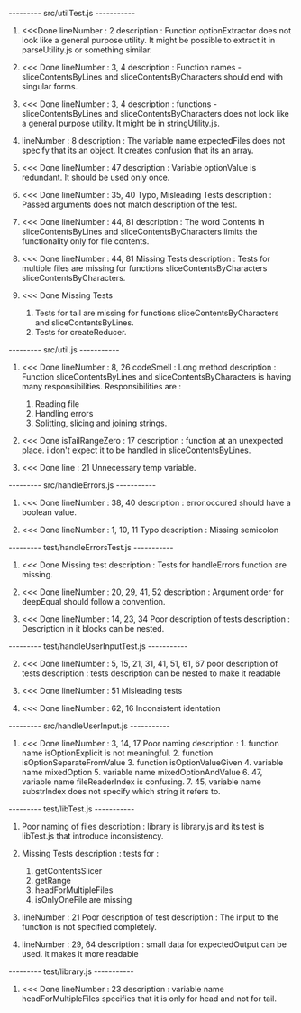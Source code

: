 --------- src/utilTest.js -----------

1.  <<<Done lineNumber : 2
    description : Function optionExtractor does not look like a general purpose utility. It might be possible to extract it in parseUtility.js or something similar. 

2.  <<< Done    lineNumber : 3, 4
    description : Function names - sliceContentsByLines and sliceContentsByCharacters should end with singular forms.

3.  <<< Done    lineNumber : 3, 4
    description : functions - sliceContentsByLines and sliceContentsByCharacters does not look like a general purpose utility. It might be in stringUtility.js.

4.  lineNumber : 8
    description : The variable name expectedFiles does not specify that its an object. It creates confusion that its an array.

5.  <<< Done    lineNumber : 47
    description : Variable optionValue is redundant. It should be used only once.

6.  <<< Done    lineNumber : 35, 40
    Typo, Misleading Tests
    description : Passed arguments does not match description of the test.

7.  <<< Done    lineNumber : 44, 81
    description : The word Contents in sliceContentsByLines and sliceContentsByCharacters limits the functionality only for file contents.

8.  <<< Done    lineNumber : 44, 81
    Missing Tests
    description : Tests for multiple files are missing for functions sliceContentsByCharacters sliceContentsByCharacters.

9.  <<< Done    Missing Tests
    1. Tests for tail are missing for functions sliceContentsByCharacters and sliceContentsByLines.
    2. Tests for createReducer.

--------- src/util.js -----------

1.  <<< Done    lineNumber : 8, 26
    codeSmell : Long method 
    description : Function sliceContentsByLines and sliceContentsByCharacters is having many responsibilities. Responsibilities are :
    1.  Reading file
    2.  Handling errors
    3.  Splitting, slicing and joining strings.

3.  <<< Done    isTailRangeZero : 17
    description : function at an unexpected place. i don't expect it to be handled in sliceContentsByLines.

4.  <<< Done    line : 21
    Unnecessary temp variable.

--------- src/handleErrors.js -----------
1.  <<< Done    lineNumber : 38, 40
    description : error.occured should have a boolean value.

2.  <<< Done    lineNumber : 1, 10, 11
    Typo
    description : Missing semicolon

--------- test/handleErrorsTest.js -----------
1.  <<< Done    Missing test
    description : Tests for handleErrors function are missing.

3.  <<< Done    lineNumber : 20, 29, 41, 52
    description : Argument order for deepEqual should follow a convention.

4.  <<< Done    lineNumber : 14, 23, 34
    Poor description of tests
    description : Description in it blocks can be nested.

--------- test/handleUserInputTest.js -----------

2.  <<< Done    lineNumber : 5, 15, 21, 31, 41, 51, 61, 67
    poor description of tests
    description : tests description can be nested to make it readable

3.  <<< Done    lineNumber : 51
    Misleading tests

4.  <<< Done    lineNumber : 62, 16
    Inconsistent identation

--------- src/handleUserInput.js -----------

1.  <<< Done    lineNumber : 3, 14, 17
    Poor naming
    description : 1.    function name isOptionExplicit is not meaningful.
    2.  function isOptionSeparateFromValue
    3.  function isOptionValueGiven
    4.  variable name mixedOption
    5.  variable name mixedOptionAndValue
    6.  47, variable name fileReaderIndex is confusing.
    7.  45, variable name substrIndex does not specify which string it refers to.

--------- test/libTest.js -----------

1.  Poor naming of files
    description : library is library.js and its test is libTest.js that introduce inconsistency.

2.  Missing Tests
    description : tests for : 
    1. getContentsSlicer
    2. getRange
    3. headForMultipleFiles
    4. isOnlyOneFile are missing

3.  lineNumber : 21
    Poor description of test
    description : The input to the function is not specified completely.

4.  lineNumber : 29, 64
    description : small data for expectedOutput can be used. it makes it more readable

--------- test/library.js -----------

1.  <<< Done    lineNumber : 23
    description : variable name headForMultipleFiles specifies that it is only for head and not for tail.